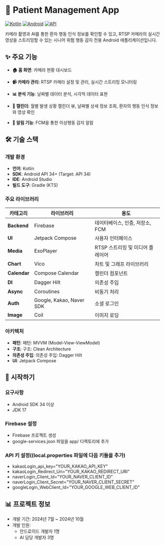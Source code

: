 # 📱 Patient Management App
 [![Kotlin](https://img.shields.io/badge/kotlin-7F52FF?style=flat&logo=kotlin&logoColor=white)](https://kotlinlang.org/)
 [![Android](https://img.shields.io/badge/platform-Android-green.svg)](https://developer.android.com)
 [![API](https://img.shields.io/badge/API-34%2B-brightgreen.svg)](https://android-arsenal.com/api?level=34)
  
카메라 촬영과 AI를 통한 환자 행동 인식 정보를 확인할 수 있고, RTSP 카메라의 실시간 영상을 스트리밍할 수 있는 시니어 위험 행동 감지 전용 Android 애플리케이션입니다.

## ✨ 주요 기능

- **🏠 홈 화면**: 카메라 현황 대시보드

- **📹 카메라 관리**: RTSP 카메라 설정 및 관리, 실시간 스트리밍 모니터링

- **📊 분석 기능**: 날짜별 데이터 분석, 시각적 데이터 표현

- **📅 캘린더**: 월별 발생 상황 캘린더 뷰, 날짜별 상세 정보 조회, 환자의 행동 인식 정보와 영상 확인

- **🚨 알림 기능**:  FCM을 통한 이상행동 감지 알람

## 🛠 기술 스택

### 개발 환경
- **언어**: Kotlin
- **SDK**: Android API 34+ (Target: API 34)
- **IDE**: Android Studio
- **빌드 도구**: Gradle (KTS)

### 주요 라이브러리
| 카테고리 | 라이브러리 | 용도 |
|----------|------------|------|
| **Backend** | Firebase | 데이터베이스, 인증, 저장소, FCM |
| **UI** | Jetpack Compose | 사용자 인터페이스 |
| **Media** | ExoPlayer | RTSP 스트리밍 및 미디어 플레이어 |
| **Chart** | Vico | 차트 및 그래프 라이브러리 |
| **Calendar** | Compose Calendar | 캘린더 컴포넌트 |
| **DI** | Dagger Hilt | 의존성 주입 |
| **Async** | Coroutines | 비동기 처리 |
| **Auth** | Google, Kakao, Naver SDK | 소셜 로그인 |
| **Image** | Coil | 이미지 로딩 |

### 아키텍처
- **패턴**: 패턴: MVVM (Model-View-ViewModel)
- **구조**: 구조: Clean Architecture
- **의존성 주입**: 의존성 주입: Dagger Hilt
- **UI**: Jetpack Compose

## 🚀 시작하기

### 요구사항
- Android SDK 34 이상
- JDK 17
  
### Firebase 설정
  - Firebase 프로젝트 생성
  - google-services.json 파일을 app/ 디렉토리에 추가

### API 키 설정((local.properties 파일에 다음 키들을 추가)
- kakaoLogin_api_key="YOUR_KAKAO_API_KEY"
- kakaoLogin_Redirect_Uri="YOUR_KAKAO_REDIRECT_URI"
- naverLogin_Client_Id="YOUR_NAVER_CLIENT_ID"
- naverLogin_Client_Secret="YOUR_NAVER_CLIENT_SECRET"
- googleLogin_WebClient_Id="YOUR_GOOGLE_WEB_CLIENT_ID"

## 📊 프로젝트 정보

- 개발 기간: 2024년 7월 ~ 2024년 10월
- 개발 인원:
  - 안드로이드 개발자 1명
  - AI 담당 개발자 3명
